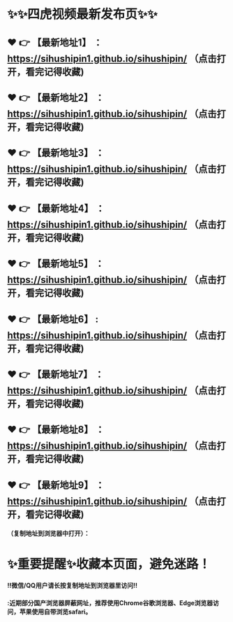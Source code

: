 # :sparkles::sparkles:四虎视频最新发布页:sparkles::sparkles:

 :heart: :point_right: 【最新地址1】 ：https://sihushipin1.github.io/sihushipin/  （点击打开，看完记得收藏)
 ------
 :heart: :point_right: 【最新地址2】 ：https://sihushipin1.github.io/sihushipin/   （点击打开，看完记得收藏)
 ------
 :heart: :point_right: 【最新地址3】 ：https://sihushipin1.github.io/sihushipin/   （点击打开，看完记得收藏)
 ------
 :heart: :point_right: 【最新地址4】 ：https://sihushipin1.github.io/sihushipin/ （点击打开，看完记得收藏)
 ------
 :heart: :point_right: 【最新地址5】 ：https://sihushipin1.github.io/sihushipin/  （点击打开，看完记得收藏)
 ------
 :heart: :point_right: 【最新地址6】 : https://sihushipin1.github.io/sihushipin/  （点击打开，看完记得收藏)
 ------
 :heart: :point_right: 【最新地址7】 ：https://sihushipin1.github.io/sihushipin/ （点击打开，看完记得收藏)
 ------
 :heart: :point_right: 【最新地址8】 ：https://sihushipin1.github.io/sihushipin/  （点击打开，看完记得收藏)
 ------
 :heart: :point_right: 【最新地址9】 ：https://sihushipin1.github.io/sihushipin/  （点击打开，看完记得收藏)
 ------



#### （复制地址到浏览器中打开）：
# :sparkles:重要提醒:sparkles:收藏本页面，避免迷路！
#### ‼️微信/QQ用户请长按复制地址到浏览器里访问‼
#### :近期部分国产浏览器屏蔽网址，推荐使用Chrome谷歌浏览器、Edge浏览器访问，苹果使用自带浏览safari。
